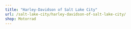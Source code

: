 ```yaml
---
title: "Harley-Davidson of Salt Lake City"
url: /salt-lake-city/harley-davidson-of-salt-lake-city/
shop: Motorrad
---
```

